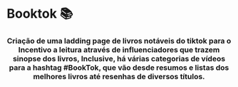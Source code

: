 # Booktok 📚


   <h3 align="center">Criação de uma ladding page de livros notáveis do tiktok para o Incentivo a leitura através  de influenciadores que trazem sinopse dos livros, Inclusive, há várias categorias de vídeos para a hashtag #BookTok, que vão desde resumos e listas dos melhores livros até resenhas de diversos títulos. </H3>  
<p align="center">
   
   
  

